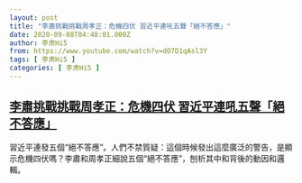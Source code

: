 ```yaml
---
layout: post
title: "李肅挑戰挑戰周孝正：危機四伏 習近平連吼五聲「絕不答應」"
date: 2020-09-08T04:48:01.000Z
author: 李肃Hi5
from: https://www.youtube.com/watch?v=dO7D1qAsl3Y
tags: [ 李肃Hi5 ]
categories: [ 李肃Hi5 ]
---
```

<!--1599540481000-->
[李肅挑戰挑戰周孝正：危機四伏 習近平連吼五聲「絕不答應」](https://www.youtube.com/watch?v=dO7D1qAsl3Y)
------

<div>
習近平連發五個“絕不答應”。人們不禁質疑：這個時候發出這麼廣泛的警告，是顯示危機四伏嗎？李肅和周孝正細說五個“絕不答應”，刨析其中和背後的動因和邏輯。
</div>
